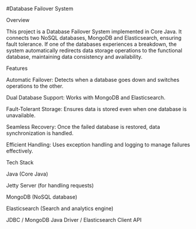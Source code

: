 
#Database Failover System

Overview

This project is a Database Failover System implemented in Core Java. It connects two NoSQL databases, MongoDB and Elasticsearch, ensuring fault tolerance. If one of the databases experiences a breakdown, the system automatically redirects data storage operations to the functional database, maintaining data consistency and availability.

Features

Automatic Failover: Detects when a database goes down and switches operations to the other.

Dual Database Support: Works with MongoDB and Elasticsearch.

Fault-Tolerant Storage: Ensures data is stored even when one database is unavailable.

Seamless Recovery: Once the failed database is restored, data synchronization is handled.

Efficient Handling: Uses exception handling and logging to manage failures effectively.

Tech Stack

Java (Core Java)

Jetty Server (for handling requests)

MongoDB (NoSQL database)

Elasticsearch (Search and analytics engine)

JDBC / MongoDB Java Driver / Elasticsearch Client API

